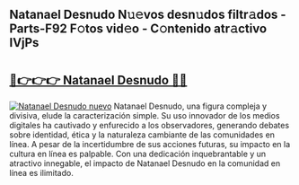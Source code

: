 ## Natanael Desnudo N𝚞𝚎vos desn𝚞dos filtr𝚊dos - Parts-F92 F𝚘tos vid𝚎o - C𝚘ntenido atr𝚊ctivo IVjPs

# <h2><a href="http://mb701u.tromn.icu/?c=Natanael+Desnudo">🔗👉👉👉 Natanael Desnudo 🔗🔗</a></h2>

[![Natanael Desnudo nuevo](https://i.imgur.com/pEAQMta.gif)](http://mb701u.tromn.icu/?c=Natanael+Desnudo)
Natanael Desnudo, una figura compleja y divisiva, elude la caracterización simple. Su uso innovador de los medios digitales ha cautivado y enfurecido a los observadores, generando debates sobre identidad, ética y la naturaleza cambiante de las comunidades en línea. A pesar de la incertidumbre de sus acciones futuras, su impacto en la cultura en línea es palpable. Con una dedicación inquebrantable y un atractivo innegable, el impacto de Natanael Desnudo en la comunidad en línea es ilimitado.
